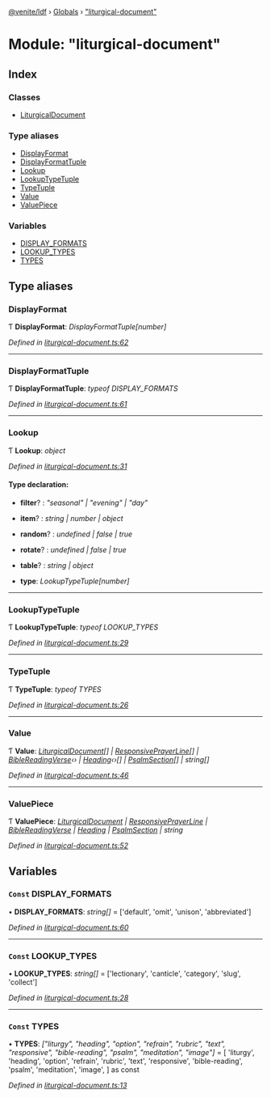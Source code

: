 [@venite/ldf](../README.md) › [Globals](../globals.md) › ["liturgical-document"](_liturgical_document_.md)

# Module: "liturgical-document"

## Index

### Classes

* [LiturgicalDocument](../classes/_liturgical_document_.liturgicaldocument.md)

### Type aliases

* [DisplayFormat](_liturgical_document_.md#displayformat)
* [DisplayFormatTuple](_liturgical_document_.md#displayformattuple)
* [Lookup](_liturgical_document_.md#lookup)
* [LookupTypeTuple](_liturgical_document_.md#lookuptypetuple)
* [TypeTuple](_liturgical_document_.md#typetuple)
* [Value](_liturgical_document_.md#value)
* [ValuePiece](_liturgical_document_.md#valuepiece)

### Variables

* [DISPLAY_FORMATS](_liturgical_document_.md#const-display_formats)
* [LOOKUP_TYPES](_liturgical_document_.md#const-lookup_types)
* [TYPES](_liturgical_document_.md#const-types)

## Type aliases

###  DisplayFormat

Ƭ **DisplayFormat**: *DisplayFormatTuple[number]*

*Defined in [liturgical-document.ts:62](https://github.com/gbj/venite/blob/0f21d50/ldf/src/liturgical-document.ts#L62)*

___

###  DisplayFormatTuple

Ƭ **DisplayFormatTuple**: *typeof DISPLAY_FORMATS*

*Defined in [liturgical-document.ts:61](https://github.com/gbj/venite/blob/0f21d50/ldf/src/liturgical-document.ts#L61)*

___

###  Lookup

Ƭ **Lookup**: *object*

*Defined in [liturgical-document.ts:31](https://github.com/gbj/venite/blob/0f21d50/ldf/src/liturgical-document.ts#L31)*

#### Type declaration:

* **filter**? : *"seasonal" | "evening" | "day"*

* **item**? : *string | number | object*

* **random**? : *undefined | false | true*

* **rotate**? : *undefined | false | true*

* **table**? : *string | object*

* **type**: *LookupTypeTuple[number]*

___

###  LookupTypeTuple

Ƭ **LookupTypeTuple**: *typeof LOOKUP_TYPES*

*Defined in [liturgical-document.ts:29](https://github.com/gbj/venite/blob/0f21d50/ldf/src/liturgical-document.ts#L29)*

___

###  TypeTuple

Ƭ **TypeTuple**: *typeof TYPES*

*Defined in [liturgical-document.ts:26](https://github.com/gbj/venite/blob/0f21d50/ldf/src/liturgical-document.ts#L26)*

___

###  Value

Ƭ **Value**: *[LiturgicalDocument](../classes/_liturgical_document_.liturgicaldocument.md)[] | [ResponsivePrayerLine](../classes/_responsive_prayer_.responsiveprayerline.md)[] | [BibleReadingVerse](../classes/_bible_reading_bible_reading_verse_.biblereadingverse.md)‹› | [Heading](../classes/_heading_.heading.md)‹›[] | [PsalmSection](../classes/_psalm_.psalmsection.md)[] | string[]*

*Defined in [liturgical-document.ts:46](https://github.com/gbj/venite/blob/0f21d50/ldf/src/liturgical-document.ts#L46)*

___

###  ValuePiece

Ƭ **ValuePiece**: *[LiturgicalDocument](../classes/_liturgical_document_.liturgicaldocument.md) | [ResponsivePrayerLine](../classes/_responsive_prayer_.responsiveprayerline.md) | [BibleReadingVerse](../classes/_bible_reading_bible_reading_verse_.biblereadingverse.md) | [Heading](../classes/_heading_.heading.md) | [PsalmSection](../classes/_psalm_.psalmsection.md) | string*

*Defined in [liturgical-document.ts:52](https://github.com/gbj/venite/blob/0f21d50/ldf/src/liturgical-document.ts#L52)*

## Variables

### `Const` DISPLAY_FORMATS

• **DISPLAY_FORMATS**: *string[]* = ['default', 'omit', 'unison', 'abbreviated']

*Defined in [liturgical-document.ts:60](https://github.com/gbj/venite/blob/0f21d50/ldf/src/liturgical-document.ts#L60)*

___

### `Const` LOOKUP_TYPES

• **LOOKUP_TYPES**: *string[]* = ['lectionary', 'canticle', 'category', 'slug', 'collect']

*Defined in [liturgical-document.ts:28](https://github.com/gbj/venite/blob/0f21d50/ldf/src/liturgical-document.ts#L28)*

___

### `Const` TYPES

• **TYPES**: *["liturgy", "heading", "option", "refrain", "rubric", "text", "responsive", "bible-reading", "psalm", "meditation", "image"]* = [
  'liturgy',
  'heading',
  'option',
  'refrain',
  'rubric',
  'text',
  'responsive',
  'bible-reading',
  'psalm',
  'meditation',
  'image',
] as const

*Defined in [liturgical-document.ts:13](https://github.com/gbj/venite/blob/0f21d50/ldf/src/liturgical-document.ts#L13)*
